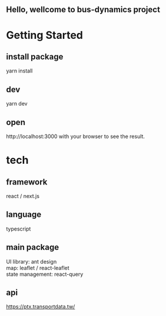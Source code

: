 ## Hello, wellcome to bus-dynamics project

# Getting Started

## install package
yarn install

## dev
yarn dev

## open 
http://localhost:3000 with your browser to see the result.

# tech

## framework 
react / next.js

## language
typescript

## main package
UI library: ant design  
map: leaflet / react-leaflet  
state management: react-query  

## api
https://ptx.transportdata.tw/